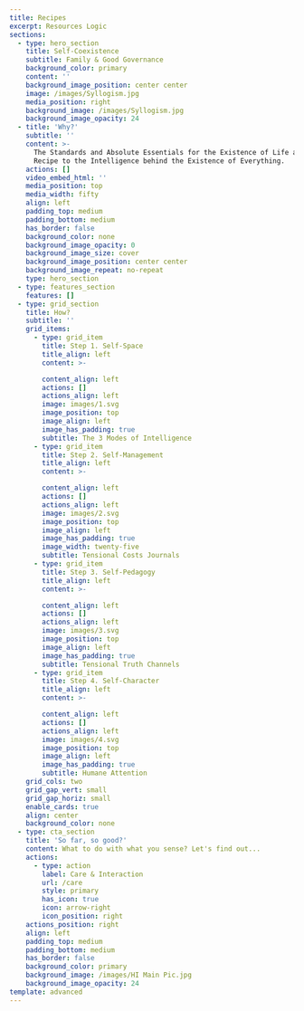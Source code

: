 ```yaml
---
title: Recipes
excerpt: Resources Logic
sections:
  - type: hero_section
    title: Self-Coexistence
    subtitle: Family & Good Governance
    background_color: primary
    content: ''
    background_image_position: center center
    image: /images/Syllogism.jpg
    media_position: right
    background_image: /images/Syllogism.jpg
    background_image_opacity: 24
  - title: 'Why?'
    subtitle: ''
    content: >-
      The Standards and Absolute Essentials for the Existence of Life are a
      Recipe to the Intelligence behind the Existence of Everything.
    actions: []
    video_embed_html: ''
    media_position: top
    media_width: fifty
    align: left
    padding_top: medium
    padding_bottom: medium
    has_border: false
    background_color: none
    background_image_opacity: 0
    background_image_size: cover
    background_image_position: center center
    background_image_repeat: no-repeat
    type: hero_section
  - type: features_section
    features: []
  - type: grid_section
    title: How?
    subtitle: ''
    grid_items:
      - type: grid_item
        title: Step 1. Self-Space
        title_align: left
        content: >-

        content_align: left
        actions: []
        actions_align: left
        image: images/1.svg
        image_position: top
        image_align: left
        image_has_padding: true
        subtitle: The 3 Modes of Intelligence
      - type: grid_item
        title: Step 2. Self-Management
        title_align: left
        content: >-

        content_align: left
        actions: []
        actions_align: left
        image: images/2.svg
        image_position: top
        image_align: left
        image_has_padding: true
        image_width: twenty-five
        subtitle: Tensional Costs Journals
      - type: grid_item
        title: Step 3. Self-Pedagogy
        title_align: left
        content: >-

        content_align: left
        actions: []
        actions_align: left
        image: images/3.svg
        image_position: top
        image_align: left
        image_has_padding: true
        subtitle: Tensional Truth Channels
      - type: grid_item
        title: Step 4. Self-Character
        title_align: left
        content: >-

        content_align: left
        actions: []
        actions_align: left
        image: images/4.svg
        image_position: top
        image_align: left
        image_has_padding: true
        subtitle: Humane Attention
    grid_cols: two
    grid_gap_vert: small
    grid_gap_horiz: small
    enable_cards: true
    align: center
    background_color: none
  - type: cta_section
    title: 'So far, so good?'
    content: What to do with what you sense? Let's find out...
    actions:
      - type: action
        label: Care & Interaction
        url: /care
        style: primary
        has_icon: true
        icon: arrow-right
        icon_position: right
    actions_position: right
    align: left
    padding_top: medium
    padding_bottom: medium
    has_border: false
    background_color: primary
    background_image: /images/HI Main Pic.jpg
    background_image_opacity: 24
template: advanced
---
```

